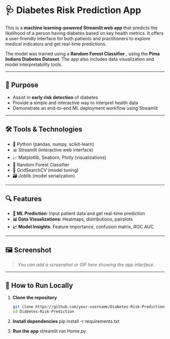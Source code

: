 # 🩺 Diabetes Risk Prediction App

This is a **machine learning-powered Streamlit web app** that predicts the likelihood of a person having diabetes based on key health metrics. It offers a user-friendly interface for both patients and practitioners to explore medical indicators and get real-time predictions.

The model was trained using a **Random Forest Classifier** , using the **Pima Indians Diabetes Dataset**. The app also includes data visualization and model interpretability tools.

---

## 🎯 Purpose

- Assist in **early risk detection** of diabetes
- Provide a simple and interactive way to interpret health data
- Demonstrate an end-to-end ML deployment workflow using Streamlit

---

## 🛠️ Tools & Technologies

- 🐍 Python (pandas, numpy, scikit-learn)
- 📊 Streamlit (interactive web interface)
- 📈 Matplotlib, Seaborn, Plotly (visualizations)
- 🌲 Random Forest Classifier
- 🧪 GridSearchCV (model tuning)
- 🗃️ Joblib (model serialization)

---

## 🔍 Features

- **🧠 ML Prediction**: Input patient data and get real-time prediction
- **📊 Data Visualizations**: Heatmaps, distributions, pairplots
- **📈 Model Insights**: Feature importance, confusion matrix, ROC AUC

---

## 🖼️ Screenshot

> _You can add a screenshot or GIF here showing the app interface._

---

## 🚀 How to Run Locally

1. **Clone the repository**
   ```bash
   git clone https://github.com/your-username/Diabetes-Risk-Prediction.git
   cd Diabetes-Risk-Prediction

2. **Install dependencies**
pip install -r requirements.txt


4. **Run the app**
   streamlit run Home.py



